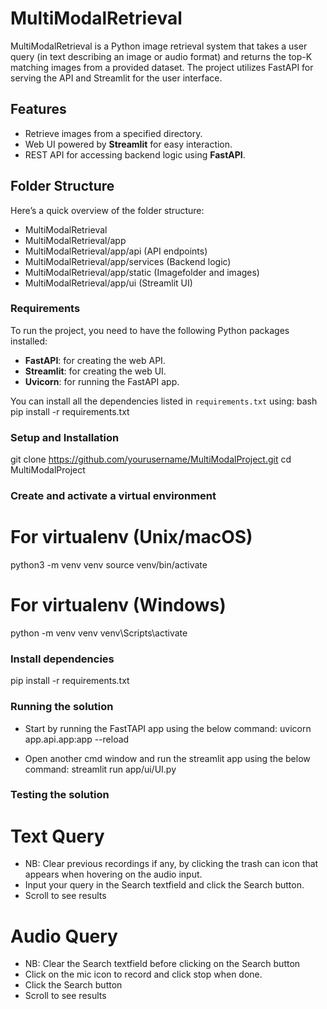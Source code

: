 # MultiModalRetrieval

MultiModalRetrieval is a Python image retrieval system that takes a user query (in text
describing an image or audio format) and returns the top-K matching images from a provided dataset.
The project utilizes FastAPI for serving the API and Streamlit for the user interface. 

## Features
- Retrieve images from a specified directory.
- Web UI powered by **Streamlit** for easy interaction.
- REST API for accessing backend logic using **FastAPI**.


## Folder Structure

Here’s a quick overview of the folder structure:
- MultiModalRetrieval 
- MultiModalRetrieval/app 
- MultiModalRetrieval/app/api (API endpoints)
- MultiModalRetrieval/app/services (Backend logic)
- MultiModalRetrieval/app/static (Imagefolder and images)
- MultiModalRetrieval/app/ui (Streamlit UI)



### Requirements

To run the project, you need to have the following Python packages installed:

- **FastAPI**: for creating the web API.
- **Streamlit**: for creating the web UI.
- **Uvicorn**: for running the FastAPI app.

You can install all the dependencies listed in `requirements.txt` using:
bash
pip install -r requirements.txt

### Setup and Installation
git clone https://github.com/yourusername/MultiModalProject.git
cd MultiModalProject


### Create and activate a virtual environment
# For virtualenv (Unix/macOS)
python3 -m venv venv
source venv/bin/activate

# For virtualenv (Windows)
python -m venv venv
venv\Scripts\activate


### Install dependencies
pip install -r requirements.txt


### Running the solution
- Start by running the FastTAPI app using the below command:
uvicorn app.api.app:app --reload

- Open another cmd window and run the streamlit app using the below command:
streamlit run app/ui/UI.py

### Testing the solution
# Text Query
- NB: Clear previous recordings if any, by clicking the trash can icon that appears when hovering on the audio input.
- Input your query in the Search textfield and click the Search button.
- Scroll to see results
# Audio Query
- NB: Clear the Search textfield before clicking on the Search button
- Click on the mic icon to record and click stop when done.
- Click the Search button
- Scroll to see results


